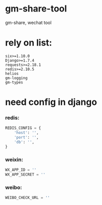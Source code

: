 # gm-share-tool
gm-share, wechat tool

# rely on list:
```shell
six>=1.10.0
Django>=1.7.4
requests>=2.18.1
redis>=2.10.5
helios
gm-logging
gm-types
```


# need config in django
### redis:
```python
REDIS_CONFIG = {
    'host': '',
    'port': '',
    'db': '',
}
```

### weixin:
```python
WX_APP_ID = ''
WX_APP_SECRET = ''
```

### weibo:
```python
WEIBO_CHECK_URL = ''
```
